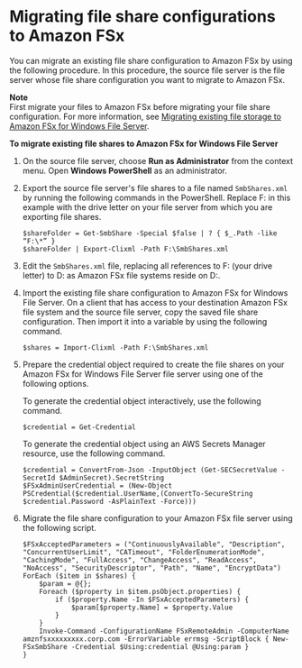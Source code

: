 # Migrating file share configurations to Amazon FSx<a name="migrate-file-share-config-to-fsx"></a>

You can migrate an existing file share configuration to Amazon FSx by using the following procedure\. In this procedure, the source file server is the file server whose file share configuration you want to migrate to Amazon FSx\.

**Note**  
First migrate your files to Amazon FSx before migrating your file share configuration\. For more information, see [Migrating existing file storage to Amazon FSx for Windows File Server](migrate-files-fsx.md)\.

**To migrate existing file shares to Amazon FSx for Windows File Server**

1. On the source file server, choose **Run as Administrator** from the context menu\. Open **Windows PowerShell** as an administrator\.

1. Export the source file server's file shares to a file named `SmbShares.xml` by running the following commands in the PowerShell\. Replace F: in this example with the drive letter on your file server from which you are exporting file shares\.

   ```
   $shareFolder = Get-SmbShare -Special $false | ? { $_.Path -like “F:\*” }
   $shareFolder | Export-Clixml -Path F:\SmbShares.xml
   ```

1. Edit the `SmbShares.xml` file, replacing all references to F: \(your drive letter\) to D: as Amazon FSx file systems reside on D:\.

1. Import the existing file share configuration to Amazon FSx for Windows File Server\. On a client that has access to your destination Amazon FSx file system and the source file server, copy the saved file share configuration\. Then import it into a variable by using the following command\.

   ```
   $shares = Import-Clixml -Path F:\SmbShares.xml
   ```

1. Prepare the credential object required to create the file shares on your Amazon FSx for Windows File Server file server using one of the following options\.

   To generate the credential object interactively, use the following command\.

   ```
   $credential = Get-Credential
   ```

   To generate the credential object using an AWS Secrets Manager resource, use the following command\.

   ```
   $credential = ConvertFrom-Json -InputObject (Get-SECSecretValue -SecretId $AdminSecret).SecretString
   $FSxAdminUserCredential = (New-Object PSCredential($credential.UserName,(ConvertTo-SecureString $credential.Password -AsPlainText -Force)))
   ```

1. Migrate the file share configuration to your Amazon FSx file server using the following script\.

   ```
   $FSxAcceptedParameters = ("ContinuouslyAvailable", "Description", "ConcurrentUserLimit", "CATimeout", "FolderEnumerationMode", "CachingMode", "FullAccess", "ChangeAccess", "ReadAccess", "NoAccess", "SecurityDescriptor", "Path", "Name", "EncryptData")
   ForEach ($item in $shares) {
       $param = @{};
       Foreach ($property in $item.psObject.properties) {
           if ($property.Name -In $FSxAcceptedParameters) {
               $param[$property.Name] = $property.Value
           }
       }
       Invoke-Command -ConfigurationName FSxRemoteAdmin -ComputerName amznfsxxxxxxxxx.corp.com -ErrorVariable errmsg -ScriptBlock { New-FSxSmbShare -Credential $Using:credential @Using:param }
   }
   ```